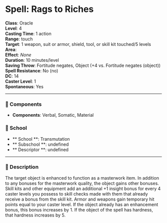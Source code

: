 
# Spell: Rags to Riches
**Class**: Oracle  
**Level**: 4  
**Casting Time**: 1 action  
**Range**: touch  
**Target**: 1 weapon, suit or armor, shield, tool, or skill kit touched/5 levels  
**Area**:   
**Effect**: _None_  
**Duration**: 10 minutes/level  
**Saving Throw**: Fortitude negates, Object (+4 vs. Fortitude negates (object))  
**Spell Resistance**: No (no)  
**DC**: 14  
**Caster Level**: 1  
**Spontaneous**: Yes

---

### 🔮 Components
- **Components**: Verbal, Somatic, Material

### 🏫 School
- ** School **: Transmutation
- ** Subschool **: undefined
- ** Descriptor **: undefined
---

### 📜 Description
The target object is enhanced to function as a masterwork item. In addition to any bonuses for the masterwork quality, the object gains other bonuses. Skill kits and other equipment add an additional +1 insight bonus for every 4 caster levels you possess to skill checks made with them that already receive a bonus from the skill kit. Armor and weapons gain temporary hit points equal to your caster level. If the object already has an enhancement bonus, this bonus increases by 1. If the object of the spell has hardness, that hardness increases by 5.
